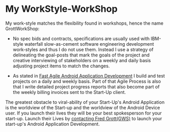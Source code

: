 My WorkStyle-WorkShop
======================

My work-style matches the flexibility found in workshops, hence the name GrottWorkShop:

* No spec bids and contracts, specifications are usually used with IBM-style waterfall slow-as-cement
  software engineering development work-styles and thus I do not use them. Instead I use a strategy of
  delineating the goal-posts that mark the goals of the project and creative interviewing of stakeholders
  on a weekly and daily basis adjusting project items to match the changes.

* As stated in [Fast Agile Android Application Development](../readme_details/agile) I build and test projects on a daily
  and weekly basis. Part of that Agile Process is also that I write detailed project progress reports
  that also become part of the weekly billing invoices sent to the Start-Up client.


The greatest obstacle to viral-ability of your Start-Up's Android Application is the worldview of the
Start-up and the worldview of the Android Device user.  If you launch their lives they will be your best
spokesperson for your start-up. Launch their Lives by [contacting Fred Grott(GWS)](../readme_details/contact) to launch
your start-up's Android Application Development.